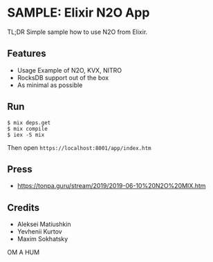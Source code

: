 SAMPLE: Elixir N2O App
======================

TL;DR Simple sample how to use N2O from Elixir.

Features
--------

* Usage Example of N2O, KVX, NITRO
* RocksDB support out of the box
* As minimal as possible

Run
---

```
$ mix deps.get
$ mix compile
$ iex -S mix
```

Then open `https://localhost:8001/app/index.htm`

Press
-----

* https://tonpa.guru/stream/2019/2019-06-10%20N2O%20MIX.htm

Credits
-------

* Aleksei Matiushkin
* Yevhenii Kurtov
* Maxim Sokhatsky

OM A HUM
